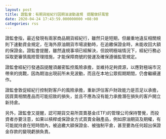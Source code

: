 ```yaml
---
layout: post
title: 證監會：有期貨經紀行因期油波動違規　提醒做好風管
date: 2020-04-24 17:43:59.000000000 +08:00
categories: rss
---
```


證監會指，最近發現有兩家商品期貨經紀行，雖然只是短期，但嚴重地違反相關規則下速動資金規定，在海外原油期貨市場波動時，在追繳保證金時，未能收回大額的保證金。證監會提醒，雖然違規事項已經解決，但說明極端情況下，經紀行務必採取更審慎風險管理措施，才能保障商號的營運及確保遵循監管規定。

證監會經紀行發通函提醒須嚴密監控風險承擔，並維持足夠資源，以應對極端市況帶來的挑戰，因為期油出現前所未見波動，而且在本地公眾假期期間，仍會繼續運作。

證監會敦促經紀行控制對客戶的風險承擔，重新評估客戶財政能力是否足以承擔，因買賣相關產品而可能招致的損失，並且不應為沒有能力承擔潛在損失的客戶開立新持倉。

另外，證監會又提醒，認可期貨交易所買賣基金(ETF)的管理公司保持警覺，而投資者亦要注意，如果以槓桿或保證金方式買賣金融產品，例如原油期貨及期權，有可能就持倉在短時間內，被追繳大額保證金、被強制平倉，甚至要為任何超出保證金存款的變現虧損負責。
